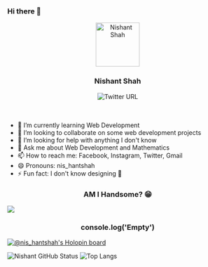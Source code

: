 ### Hi there 👋
<div align="center">
<img src="https://nishantshah977.github.io/img/profile-pic.png" height="100" width="100" alt="Nishant Shah">
<h3>Nishant Shah</h3>
<img alt="Twitter URL" src="https://img.shields.io/twitter/url?label=Twitter&style=social&url=https%3A%2F%2Ftwitter.com%2Fgeekhelper977">
</div>
<br><br>



- 🌱 I’m currently learning Web Development 
- 👯 I’m looking to collaborate on some web development projects 
- 🤔 I’m looking for help with anything I don't know
- 💬 Ask me about Web Development and Mathematics 
- 📫 How to reach me: Facebook, Instagram, Twitter, Gmail
- 😄 Pronouns: nis_hantshah
- ⚡ Fun fact: I don't know designing 🤧

<h3 align="center">AM I Handsome? 😁 </h3>
<img  src="https://scontent.fsif1-1.fna.fbcdn.net/v/t39.30808-6/315122224_906633203657493_588411881470587366_n.jpg?stp=dst-jpg_e15_q60_s1080x1980_tt1_u&efg=eyJ1cmxnZW4iOiJ1cmxnZW5fZnJvbV91cmwifQ&_nc_cid=0&_nc_ad=z-m&_nc_rml=0&_nc_ht=scontent.fsif1-1.fna&_nc_cat=109&_nc_ohc=n2CUWGJCbZ4AX-09W-n&ccb=1-7&_nc_sid=e3f864&oh=00_AfBPLWLP1hM1boGwIXfipSCE2Fb_O8eMLr3hy5jdKaktYw&oe=6398976C">
<h3 align="center">console.log('Empty')</h3>


[![@nis_hantshah's Holopin board](https://holopin.me/nis_hantshah)](https://holopin.io/@nis_hantshah)
 
![Nishant GitHub Status](https://github-readme-stats.vercel.app/api?username=nishantshah977&show_icons=true&theme=dark)
![Top Langs](https://github-readme-stats.vercel.app/api/top-langs/?username=nishantshah977&layout=compact)
